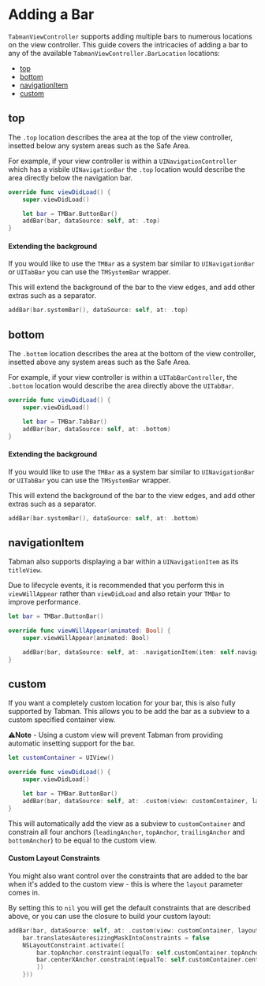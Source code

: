 # Adding a Bar

`TabmanViewController` supports adding multiple bars to numerous locations on the view controller. This guide covers the intricacies of adding a bar to any of the available `TabmanViewController.BarLocation` locations:

- [top](#top)
- [bottom](#bottom)
- [navigationItem](#navigationItem)
- [custom](#custom)

## top
The `.top` location describes the area at the top of the view controller, insetted below any system areas such as the Safe Area. 

For example, if your view controller is within a `UINavigationController` which has a visbile `UINavigationBar` the `.top` location would describe the area directly below the navigation bar.

```swift
override func viewDidLoad() {
    super.viewDidLoad()

    let bar = TMBar.ButtonBar()
    addBar(bar, dataSource: self, at: .top)
}
```

#### Extending the background
If you would like to use the `TMBar` as a system bar similar to `UINavigationBar` or `UITabBar` you can use the `TMSystemBar` wrapper.

This will extend the background of the bar to the view edges, and add other extras such as a separator.

```swift
addBar(bar.systemBar(), dataSource: self, at: .top)
```

## bottom
The `.bottom` location describes the area at the bottom of the view controller, insetted above any system areas such as the Safe Area. 

For example, if your view controller is within a `UITabBarController`, the `.bottom` location would describe the area directly above the `UITabBar`.

```swift
override func viewDidLoad() {
    super.viewDidLoad()

    let bar = TMBar.TabBar()
    addBar(bar, dataSource: self, at: .bottom)
}
```

#### Extending the background
If you would like to use the `TMBar` as a system bar similar to `UINavigationBar` or `UITabBar` you can use the `TMSystemBar` wrapper.

This will extend the background of the bar to the view edges, and add other extras such as a separator.

```swift
addBar(bar.systemBar(), dataSource: self, at: .bottom)
```

## navigationItem
Tabman also supports displaying a bar within a `UINavigationItem` as its `titleView`.

Due to lifecycle events, it is recommended that you perform this in `viewWillAppear` rather than `viewDidLoad` and also retain your `TMBar` to improve performance.

```swift
let bar = TMBar.ButtonBar()

override func viewWillAppear(animated: Bool) {
    super.viewWillAppear(animated: Bool)

    addBar(bar, dataSource: self, at: .navigationItem(item: self.navigationItem))
}
```

## custom
If you want a completely custom location for your bar, this is also fully supported by Tabman. This allows you to be add the bar as a subview to a custom specified container view.

⚠️**Note** - Using a custom view will prevent Tabman from providing automatic insetting support for the bar.

```swift
let customContainer = UIView()

override func viewDidLoad() {
    super.viewDidLoad()

    let bar = TMBar.ButtonBar()
    addBar(bar, dataSource: self, at: .custom(view: customContainer, layout: nil))
}
```

This will automatically add the view as a subview to `customContainer` and constrain all four anchors (`leadingAnchor`, `topAnchor`, `trailingAnchor` and `bottomAnchor`) to be equal to the custom view.

#### Custom Layout Constraints
You might also want control over the constraints that are added to the bar when it's added to the custom view - this is where the `layout` parameter comes in. 

By setting this to `nil` you will get the default constraints that are described above, or you can use the closure to build your custom layout:

```swift
addBar(bar, dataSource: self, at: .custom(view: customContainer, layout: { (bar) in
    bar.translatesAutoresizingMaskIntoConstraints = false
    NSLayoutConstraint.activate([
        bar.topAnchor.constraint(equalTo: self.customContainer.topAnchor),
        bar.centerXAnchor.constraint(equalTo: self.customContainer.centerXAnchor)
        ])
    }))
```